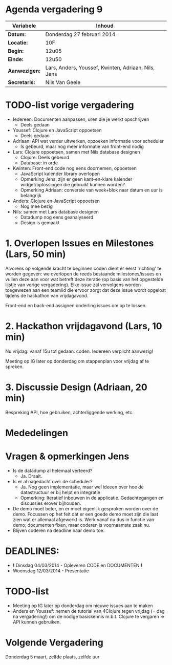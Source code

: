 # Agenda vergadering 9

Variabele				  |Inhoud
---			    		  |---
**Datum:**        |Donderdag 27 februari 2014
**Locatie:**      |10F
**Begin:**        |12u05
**Einde:**        |12u50
**Aanwezigen:**   |Lars, Anders, Youssef, Kwinten, Adriaan, Nils, Jens
**Secretaris:**   |Nils Van Geele


# TODO-list vorige vergadering

* Iedereen: Documenten aanpassen, uren die je werkt opschrijven
  * Deels gedaan
* Youssef: Clojure en JavaScript oppoetsen
  * Deels gedaan
* Adriaan: API wat verder uitwerken, opzoeken informatie voor scheduler
  * Is gebeurd, maar nog meer informatie van front-end nodig
* Lars: Clojure oppoetsen, samen met Nils database designen
  * Clojure: Deels gebeurd
  * Database: in orde
* Kwinten: Front-end code nog eens doornemen, oppoetsen
  * JavaScript kalender library overlopen
  * Opmerking Jens: zijn er geen kant-en-klare kalender widget/oplossingen die gebruikt kunnen worden?
  * Opmerking Adriaan: conversie van week+blok naar datum en uur is belangrijk
* Anders: Clojure en JavaScript oppoetsen
  * Nog mee bezig
* Nils: samen met Lars database designen
  * Datadump nog eens geanalyseerd
  * Design is gemaakt

# 1. Overlopen Issues en Milestones (Lars, 50 min)
Alvorens op volgende kracht te beginnen coden dient er eerst 'richting' te worden gegeven: we overlopen de reeds bestaande milestones/issues en vullen deze aan voor wat betreft deze iteratie (op basis van het opgestelde lijstje van vorige vergadering). Elke issue zal vervolgens worden toegewezen aan een teamlid die ervoor zorgt dat deze issue wordt opgelost tijdens de hackathon van vrijdagavond.

Front-end en back-end assignen onderling issues om op te lossen.

# 2. Hackathon vrijdagavond (Lars, 10 min)
Nu vrijdag: vanaf 15u tot gedaan: coden. Iedereen verplicht aanwezig!

Meeting op IG later op donderdag om stappenplan voor vrijdag af te spreken.

# 3. Discussie Design (Adriaan, 20 min)
Bespreking API, hoe gebruiken, achterliggende werking, etc.

# Mededelingen

# Vragen & opmerkingen Jens
* Is de datadump al helemaal verteerd?
  * Ja. Draait.
* Is er al nagedacht over de scheduler?
  * Ja. Nog geen implementatie, maar wel ideeen over hoe de datastructuur er bij helpt en integratie
  * Opmerking: Iteratief inbouwen in de applicatie. Gedachtegangen en discussies erover bijhouden.
* De demo moet beter, en er moet eigenlijk gesproken worden over de demo. Focussen op het feit dat er een goede demo moet zijn die laat zien wat er allemaal afgewerkt is. Werk vanaf nu dus in functie van demo; documenten fixen, maar coderen is voornaamste zaak nu.
* Blijven coderen na deadline naar demo toe.

# DEADLINES:
 * **!** Dinsdag 04/03/2014 - Opleveren CODE en DOCUMENTEN **!**
 * Woensdag 12/03/2014 - Presentatie

# TODO-list
- Meeting op IG later op donderdag om nieuwe issues aan te maken
- Anders en Youssef: nemen de tutorial van 4Clojure tegen vrijdag (= dag na vergadering!) om de nodige basiskennis m.b.t. Clojure te vergaren => API kunnen gebruiken.

# Volgende Vergadering
Donderdag 5 maart, zelfde plaats, zelfde uur
